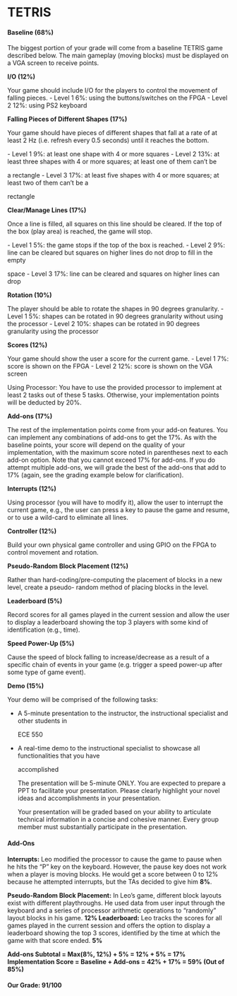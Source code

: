 # TETRIS

#### **Baseline (68%)**

The biggest portion of your grade will come from a baseline TETRIS game described below. The main gameplay (moving blocks) must be displayed on a VGA screen to receive points.

**I/O (12%)**

Your game should include I/O for the players to control the movement of falling pieces. - Level 1 6%: using the buttons/switches on the FPGA
 \- Level 2 12%: using PS2 keyboard

**Falling Pieces of Different Shapes (17%)**

Your game should have pieces of different shapes that fall at a rate of at least 2 Hz (i.e. refresh every 0.5 seconds) until it reaches the bottom.

\- Level 1 9%: at least one shape with 4 or more squares
 \- Level 2 13%: at least three shapes with 4 or more squares; at least one of them can’t be

a rectangle
 \- Level 3 17%: at least five shapes with 4 or more squares; at least two of them can’t be a

rectangle

**Clear/Manage Lines (17%)**

Once a line is filled, all squares on this line should be cleared. If the top of the box (play area) is reached, the game will stop.

\- Level 1 5%: the game stops if the top of the box is reached.
 \- Level 2 9%: line can be cleared but squares on higher lines do not drop to fill in the empty

space
 \- Level 3 17%: line can be cleared and squares on higher lines can drop

**Rotation (10%)**

The player should be able to rotate the shapes in 90 degrees granularity.
 \- Level 1 5%: shapes can be rotated in 90 degrees granularity without using the processor - Level 2 10%: shapes can be rotated in 90 degrees granularity using the processor

**Scores (12%)**

Your game should show the user a score for the current game. - Level 1 7%: score is shown on the FPGA
 \- Level 2 12%: score is shown on the VGA screen

Using Processor: You have to use the provided processor to implement at least 2 tasks out of these 5 tasks. Otherwise, your implementation points will be deducted by 20%.

**Add-ons (17%)**

The rest of the implementation points come from your add-on features. You can implement any combinations of add-ons to get the 17%. As with the baseline points, your score will depend on the quality of your implementation, with the maximum score noted in parentheses next to each add-on option. Note that you cannot exceed 17% for add-ons. If you do attempt multiple add-ons, we will grade the best of the add-ons that add to 17% (again, see the grading example below for clarification).

**Interrupts (12%)**

Using processor (you will have to modify it), allow the user to interrupt the current game, e.g., the user can press a key to pause the game and resume, or to use a wild-card to eliminate all lines.

**Controller (12%)**

Build your own physical game controller and using GPIO on the FPGA to control movement and rotation.

**Pseudo-Random Block Placement (12%)**

Rather than hard-coding/pre-computing the placement of blocks in a new level, create a pseudo- random method of placing blocks in the level.

**Leaderboard (5%)**

Record scores for all games played in the current session and allow the user to display a leaderboard showing the top 3 players with some kind of identification (e.g., time).

**Speed Power-Up (5%)**

Cause the speed of block falling to increase/decrease as a result of a specific chain of events in your game (e.g. trigger a speed power-up after some type of game event).

**Demo (15%)**

Your demo will be comprised of the following tasks:

- A 5-minute presentation to the instructor, the instructional specialist and other students in

  ECE 550

- A real-time demo to the instructional specialist to showcase all functionalities that you have

  accomplished

  The presentation will be 5-minute ONLY. You are expected to prepare a PPT to facilitate your presentation. Please clearly highlight your novel ideas and accomplishments in your presentation.

  Your presentation will be graded based on your ability to articulate technical information in a concise and cohesive manner. Every group member must substantially participate in the presentation.

#### **Add-Ons**

**Interrupts:** Leo modified the processor to cause the game to pause when he hits the “P” key on the keyboard. However, the pause key does not work when a player is moving blocks. He would get a score between 0 to 12% because he attempted interrupts, but the TAs decided to give him **8%**.

**Pseudo-Random Block Placement:** In Leo’s game, different block layouts exist with different playthroughs. He used data from user input through the keyboard and a series of processor arithmetic operations to “randomly” layout blocks in his game. **12%
 Leaderboard:** Leo tracks the scores for all games played in the current session and offers the option to display a leaderboard showing the top 3 scores, identified by the time at which the game with that score ended. **5%**

**Add-ons Subtotal = Max(8%, 12%) + 5% = 12% + 5% = 17%
 Implementation Score = Baseline + Add-ons = 42% + 17% = 59% (Out of 85%)**



#### Our Grade: 91/100
